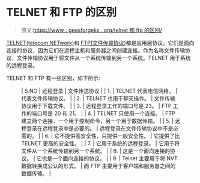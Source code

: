 # TELNET 和 FTP 的区别

> 原文:[https://www . geesforgeks . org/telnet 和 ftp 的区别/](https://www.geeksforgeeks.org/difference-between-telnet-and-ftp/)

[TELNET(telecom NETwork)](https://practice.geeksforgeeks.org/problems/explain-telnet)和 [FTP(文件传输协议)](https://www.geeksforgeeks.org/computer-network-file-transfer-protocol-ftp/)都是应用层协议。它们是面向连接的协议，因为它们在远程主机和服务器之间创建连接。作为名称文件传输协议，文件传输协议用于将文件从一个系统传输到另一个系统。TELNET 用于系统的远程登录。

TELNET 和 FTP 有一些区别，如下所示:

<figure class="table">

| S.NO | 远程登录 | 文件传送协议 |
| 1. | TELNET 代表电信网络。 | 代表文件传输协议。 |
| 2. | TELNET 也用于聊天操作。 | 文件传输协议用于下载文件。 |
| 3. | 远程登录工作的端口号是 23。 | FTP 工作的端口号是 20 和 21。 |
| 4. | TELNET 只使用一个连接。 | FTP 建立两个连接，一个用于控制命令，另一个用于数据传输。 |
| 5. | 远程登录在远程登录中是必要的。 | 远程登录在文件传输协议中不是必需的。 |
| 6. | 它不提供高安全性，只提供一般安全性。 | 它提供了比 TELNET 更高的安全性。 |
| 7. | 它用于系统的远程登录。 | 它用于将文件从一个系统传输到另一个系统。 |
| 8. | 这是一个面向连接的协议。 | 它也是一个面向连接的协议。 |
| 9. | Telnet 主要用于将 NVT 数据转换成公认的形式。 | 而 FTP 主要用于客户端和服务器之间的数据传输。 |

</figure>